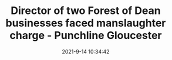 ---
"title": "Director of two Forest of Dean businesses faced manslaughter charge - Punchline Gloucester"
"date": "2021-9-14 10:34:42"
"feed_name": "GOOGLENEWSINDUSTRIAL"
"feed_website": "https://news.google.com/search?q=industrial%2Bincident&hl=en-US&gl=US&ceid=US:en"
"feed_rss": "https://news.google.com/rss/search?q=industrial%2Bincident&hl=en-US&gl=US&ceid=US:en"
"link": "https://www.punchline-gloucester.com/articles/aanews/director-of-two-forest-of-dean-businesses-faced-manslaughter-charge"
"file": "_posts/2021-1-1-002f7c52da4c097316406f3d889dc0a0bee14b7f.md"
"accident": "0"
"drilling": "0"
"dead": "0"
"injured": "0"
---